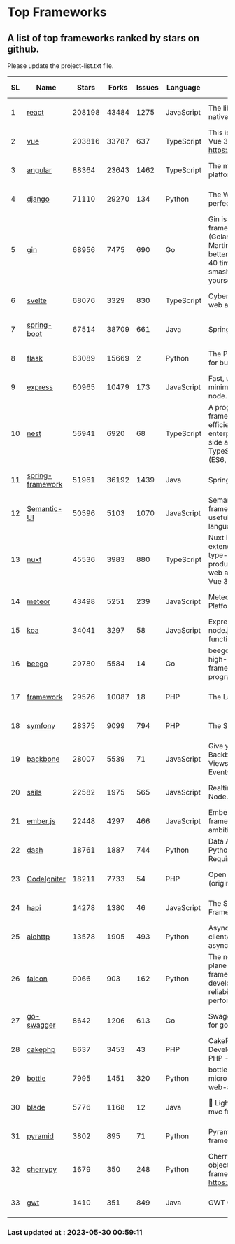 # Top Frameworks
## A list of top frameworks ranked by stars on github.  
Please update the project-list.txt file.

| SL| Name  | Stars| Forks| Issues | Language | Description | Last Commit |
| --| ------| -----| ---- | ------ | -------- | ----------- | ----------- |
| 1 | [react](https://github.com/facebook/react) | 208198 | 43484 | 1275 | JavaScript | The library for web and native user interfaces | 2023-05-26 16:54:01 |
| 2 | [vue](https://github.com/vuejs/vue) | 203816 | 33787 | 637 | TypeScript | This is the repo for Vue 2. For Vue 3, go to https://github.com/vuejs/core | 2023-04-27 09:43:19 |
| 3 | [angular](https://github.com/angular/angular) | 88364 | 23643 | 1462 | TypeScript | The modern web developer’s platform | 2023-05-25 20:24:39 |
| 4 | [django](https://github.com/django/django) | 71110 | 29270 | 134 | Python | The Web framework for perfectionists with deadlines. | 2023-05-26 10:16:26 |
| 5 | [gin](https://github.com/gin-gonic/gin) | 68956 | 7475 | 690 | Go | Gin is a HTTP web framework written in Go (Golang). It features a Martini-like API with much better performance -- up to 40 times faster. If you need smashing performance, get yourself some Gin. | 2023-05-29 01:59:35 |
| 6 | [svelte](https://github.com/sveltejs/svelte) | 68076 | 3329 | 830 | TypeScript | Cybernetically enhanced web apps | 2023-05-09 18:01:56 |
| 7 | [spring-boot](https://github.com/spring-projects/spring-boot) | 67514 | 38709 | 661 | Java | Spring Boot | 2023-05-26 17:13:14 |
| 8 | [flask](https://github.com/pallets/flask) | 63089 | 15669 | 2 | Python | The Python micro framework for building web applications. | 2023-05-09 19:38:00 |
| 9 | [express](https://github.com/expressjs/express) | 60965 | 10479 | 173 | JavaScript | Fast, unopinionated, minimalist web framework for node. | 2023-03-14 02:59:15 |
| 10 | [nest](https://github.com/nestjs/nest) | 56941 | 6920 | 68 | TypeScript | A progressive Node.js framework for building efficient, scalable, and enterprise-grade server-side applications on top of TypeScript & JavaScript (ES6, ES7, ES8) 🚀 | 2023-05-29 06:29:34 |
| 11 | [spring-framework](https://github.com/spring-projects/spring-framework) | 51961 | 36192 | 1439 | Java | Spring Framework | 2023-05-26 17:15:03 |
| 12 | [Semantic-UI](https://github.com/Semantic-Org/Semantic-UI) | 50596 | 5103 | 1070 | JavaScript | Semantic is a UI component framework based around useful principles from natural language. | 2023-01-11 17:05:32 |
| 13 | [nuxt](https://github.com/nuxt/nuxt) | 45536 | 3983 | 880 | TypeScript | Nuxt is an intuitive and extendable way to create type-safe, performant and production-grade full-stack web apps and websites with Vue 3. | 2023-05-29 13:56:17 |
| 14 | [meteor](https://github.com/meteor/meteor) | 43498 | 5251 | 239 | JavaScript | Meteor, the JavaScript App Platform | 2023-05-23 13:27:14 |
| 15 | [koa](https://github.com/koajs/koa) | 34041 | 3297 | 58 | JavaScript | Expressive middleware for node.js using ES2017 async functions | 2023-05-17 07:50:49 |
| 16 | [beego](https://github.com/beego/beego) | 29780 | 5584 | 14 | Go | beego is an open-source, high-performance web framework for the Go programming language. | 2023-05-27 06:33:32 |
| 17 | [framework](https://github.com/laravel/framework) | 29576 | 10087 | 18 | PHP | The Laravel Framework. | 2023-05-29 15:22:45 |
| 18 | [symfony](https://github.com/symfony/symfony) | 28375 | 9099 | 794 | PHP | The Symfony PHP framework | 2023-05-26 08:18:17 |
| 19 | [backbone](https://github.com/jashkenas/backbone) | 28007 | 5539 | 71 | JavaScript | Give your JS App some Backbone with Models, Views, Collections, and Events | 2023-01-04 11:09:21 |
| 20 | [sails](https://github.com/balderdashy/sails) | 22582 | 1975 | 565 | JavaScript | Realtime MVC Framework for Node.js | 2023-05-19 21:35:57 |
| 21 | [ember.js](https://github.com/emberjs/ember.js) | 22448 | 4297 | 466 | JavaScript | Ember.js - A JavaScript framework for creating ambitious web applications | 2023-05-22 20:09:35 |
| 22 | [dash](https://github.com/plotly/dash) | 18761 | 1887 | 744 | Python | Data Apps & Dashboards for Python. No JavaScript Required. | 2023-05-25 16:52:53 |
| 23 | [CodeIgniter](https://github.com/bcit-ci/CodeIgniter) | 18211 | 7733 | 54 | PHP | Open Source PHP Framework (originally from EllisLab) | 2023-04-07 17:57:13 |
| 24 | [hapi](https://github.com/hapijs/hapi) | 14278 | 1380 | 46 | JavaScript | The Simple, Secure Framework Developers Trust | 2023-04-24 22:09:20 |
| 25 | [aiohttp](https://github.com/aio-libs/aiohttp) | 13578 | 1905 | 493 | Python | Asynchronous HTTP client/server framework for asyncio and Python | 2023-05-27 11:44:57 |
| 26 | [falcon](https://github.com/falconry/falcon) | 9066 | 903 | 162 | Python | The no-magic web data plane API and microservices framework for Python developers, with a focus on reliability, correctness, and performance at scale. | 2023-05-25 17:04:58 |
| 27 | [go-swagger](https://github.com/go-swagger/go-swagger) | 8642 | 1206 | 613 | Go | Swagger 2.0 implementation for go | 2023-05-19 23:30:56 |
| 28 | [cakephp](https://github.com/cakephp/cakephp) | 8637 | 3453 | 43 | PHP | CakePHP: The Rapid Development Framework for PHP - Official Repository | 2023-05-26 17:43:32 |
| 29 | [bottle](https://github.com/bottlepy/bottle) | 7995 | 1451 | 320 | Python | bottle.py is a fast and simple micro-framework for python web-applications. | 2022-09-05 15:24:52 |
| 30 | [blade](https://github.com/lets-blade/blade) | 5776 | 1168 | 12 | Java | :rocket: Lightning fast and elegant mvc framework for Java8 | 2022-05-10 12:38:06 |
| 31 | [pyramid](https://github.com/Pylons/pyramid) | 3802 | 895 | 71 | Python | Pyramid - A Python web framework | 2023-05-11 06:49:29 |
| 32 | [cherrypy](https://github.com/cherrypy/cherrypy) | 1679 | 350 | 248 | Python | CherryPy is a pythonic, object-oriented HTTP framework.      https://cherrypy.dev | 2023-05-04 23:04:12 |
| 33 | [gwt](https://github.com/gwtproject/gwt) | 1410 | 351 | 849 | Java | GWT Open Source Project | 2023-05-18 18:06:15 |

### Last updated at : 2023-05-30 00:59:11

